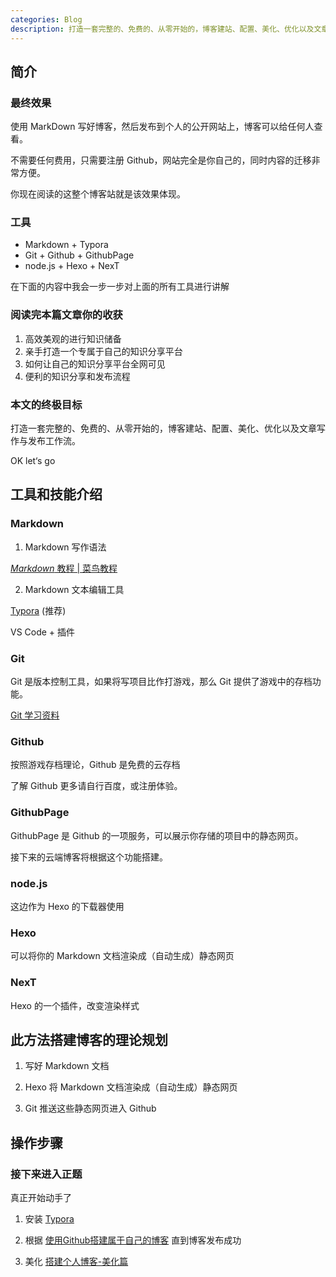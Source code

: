 ```yaml
---
categories: Blog
description: 打造一套完整的、免费的、从零开始的，博客建站、配置、美化、优化以及文章写作与发布工作流。
---
```


## 简介

### 最终效果

使用 MarkDown 写好博客，然后发布到个人的公开网站上，博客可以给任何人查看。

不需要任何费用，只需要注册 Github，网站完全是你自己的，同时内容的迁移非常方便。

你现在阅读的这整个博客站就是该效果体现。

### 工具

- Markdown + Typora
- Git + Github + GithubPage
- node.js + Hexo + NexT

在下面的内容中我会一步一步对上面的所有工具进行讲解

### 阅读完本篇文章你的收获

1. 高效美观的进行知识储备
2. 亲手打造一个专属于自己的知识分享平台
3. 如何让自己的知识分享平台全网可见
4. 便利的知识分享和发布流程

### 本文的终极目标

打造一套完整的、免费的、从零开始的，博客建站、配置、美化、优化以及文章写作与发布工作流。

OK let‘s go





## 工具和技能介绍



### Markdown 

1. Markdown 写作语法

[*Markdown* 教程 | 菜鸟教程](https://www.baidu.com/link?url=K8P5Jt2E-bnXSJ5ykWfQMOQhofYt0new3Uee6zK2Id60GQ3LV7TB31qmK9Jmo5GS3Gs4TAghfXtw8X2SQOVDpq&wd=&eqid=af1d85d20014ee96000000065eead21b)

2. Markdown 文本编辑工具

[Typora]( https://typora.io/) (推荐)

VS Code + 插件



### Git

Git 是版本控制工具，如果将写项目比作打游戏，那么 Git 提供了游戏中的存档功能。

[Git 学习资料](/2020/06/18/Git/)  



###  Github

按照游戏存档理论，Github 是免费的云存档

了解 Github 更多请自行百度，或注册体验。



### GithubPage

GithubPage 是 Github 的一项服务，可以展示你存储的项目中的静态网页。

接下来的云端博客将根据这个功能搭建。



### node.js 

这边作为 Hexo 的下载器使用



### Hexo 

可以将你的 Markdown 文档渲染成（自动生成）静态网页 



### NexT

Hexo 的一个插件，改变渲染样式



## 此方法搭建博客的理论规划

1. 写好 Markdown 文档
2. Hexo 将 Markdown 文档渲染成（自动生成）静态网页 

3. Git 推送这些静态网页进入 Github





## 操作步骤

### 接下来进入正题

真正开始动手了



1. 安装 [Typora]( https://typora.io/)
2. 根据 [使用Github搭建属于自己的博客](https://www.jianshu.com/p/4f56cf990bba) 直到博客发布成功

3. 美化 [搭建个人博客-美化篇](/2020/06/18/搭建个人博客-美化篇/)

